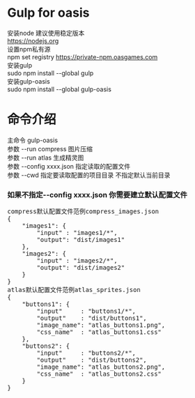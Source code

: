 # Gulp for oasis

安装node 建议使用稳定版本  
https://nodejs.org  
设置npm私有源  
npm set registry https://private-npm.oasgames.com  
安装gulp  
sudo npm install --global gulp  
安装gulp-oasis  
sudo npm install --global gulp-oasis

# 命令介绍  
主命令 gulp-oasis  
参数 --run compress 图片压缩  
参数 --run atlas 生成精灵图  
参数 --config xxxx.json 指定读取的配置文件  
参数 --cwd 指定要读取配置的项目目录 不指定默认当前目录

### 如果不指定--config xxxx.json 你需要建立默认配置文件
<pre>
compress默认配置文件范例compress_images.json
{
    "images1": {
        "input" : "images1/*",
        "output": "dist/images1"
    },
    "images2": {
        "input" : "images2/*",
        "output": "dist/images2"
    }
}
atlas默认配置文件范例atlas_sprites.json 
{
    "buttons1": {
        "input"     : "buttons1/*",
        "output"    : "dist/buttons1",
        "image_name": "atlas_buttons1.png",
        "css_name"  : "atlas_buttons1.css"
    },
    "buttons2": {
        "input"     : "buttons2/*",
        "output"    : "dist/buttons2",
        "image_name": "atlas_buttons2.png",
        "css_name"  : "atlas_buttons2.css"
    }
}
</pre>
